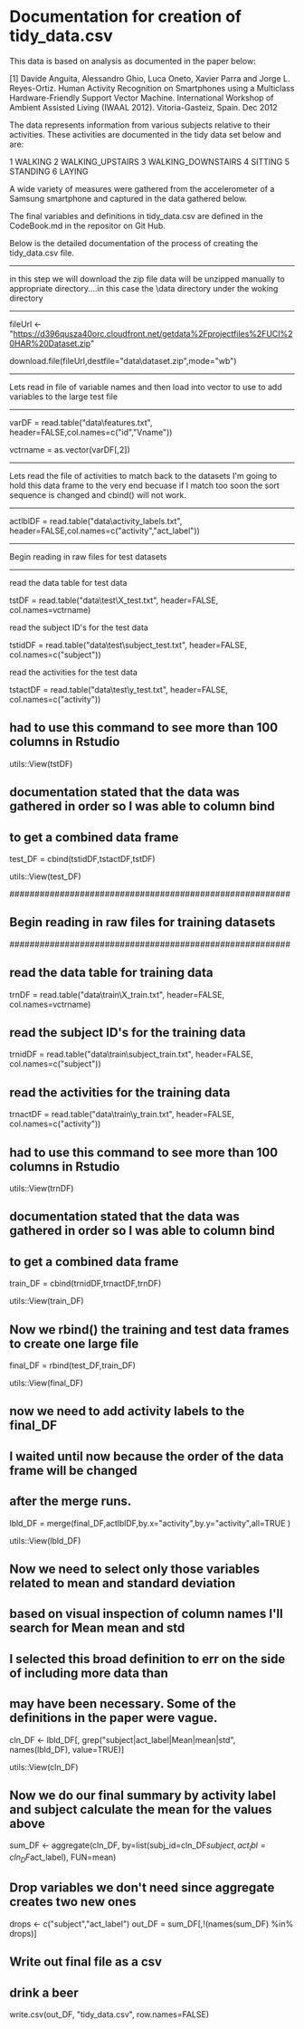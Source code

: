 Documentation for creation of tidy_data.csv
========================================================

This data is based on analysis as documented in the paper below:

[1] Davide Anguita, Alessandro Ghio, Luca Oneto, Xavier Parra and Jorge L. Reyes-Ortiz. Human Activity Recognition on Smartphones using a Multiclass Hardware-Friendly Support Vector Machine. International Workshop of Ambient Assisted Living (IWAAL 2012). Vitoria-Gasteiz, Spain. Dec 2012

The data represents information from various subjects relative to their activities. These activities are documented in the tidy data set below and are:

1 WALKING
2 WALKING_UPSTAIRS
3 WALKING_DOWNSTAIRS
4 SITTING
5 STANDING
6 LAYING

A wide variety of measures were gathered from the accelerometer of a Samsung smartphone and captured in the data gathered below.

The final variables and definitions in tidy_data.csv are defined in the CodeBook.md in the repositor on Git Hub.

Below is the detailed documentation of the process of creating the tidy_data.csv file.


***************************************************************************************
 in this step we will download the zip file
 data will be unzipped manually to appropriate directory....in this case the 
 \data directory under the woking directory 
***************************************************************************************
fileUrl <- "https://d396qusza40orc.cloudfront.net/getdata%2Fprojectfiles%2FUCI%20HAR%20Dataset.zip"

download.file(fileUrl,destfile="data\\dataset.zip",mode="wb")
 
***************************************************************************************

 Lets read in file of variable names and then load into vector to use to add 
 variables to the large test file
***************************************************************************************


varDF = read.table("data\\features.txt", header=FALSE,col.names=c("id","Vname"))

vctrname = as.vector(varDF[,2])

***************************************************************************************
 Lets read the file of activities to match back to the datasets
 I'm going to hold this data frame to the very end
 becuase if I match too soon the sort sequence is changed
 and cbind() will not work.
***************************************************************************************

actlblDF = read.table("data\\activity_labels.txt", header=FALSE,col.names=c("activity","act_label"))

***************************************************************************************
 Begin reading in raw files for test datasets       
***************************************************************************************

 read the data table for test data
 
tstDF = read.table("data\\test\\X_test.txt", header=FALSE, col.names=vctrname)

 read the subject ID's for the test data
 
tstidDF = read.table("data\\test\\subject_test.txt", header=FALSE, col.names=c("subject"))

read the activities for the test data

tstactDF = read.table("data\\test\\y_test.txt", header=FALSE, col.names=c("activity"))

## had to use this command to see more than 100 columns in Rstudio
utils::View(tstDF)

## documentation stated that the data was gathered in order so I was able to column bind
## to get a combined data frame

test_DF = cbind(tstidDF,tstactDF,tstDF)

utils::View(test_DF)

########################################################
## Begin reading in raw files for training datasets    #
########################################################
## read the data table for training data
trnDF = read.table("data\\train\\X_train.txt", header=FALSE, col.names=vctrname)

## read the subject ID's for the training data
trnidDF = read.table("data\\train\\subject_train.txt", header=FALSE, col.names=c("subject"))

## read the activities for the training data
trnactDF = read.table("data\\train\\y_train.txt", header=FALSE, col.names=c("activity"))

## had to use this command to see more than 100 columns in Rstudio
utils::View(trnDF)

## documentation stated that the data was gathered in order so I was able to column bind
## to get a combined data frame

train_DF = cbind(trnidDF,trnactDF,trnDF)

utils::View(train_DF)

## Now we rbind() the training and test data frames to create one large file

final_DF = rbind(test_DF,train_DF)

utils::View(final_DF)


## now we need to add activity labels to the final_DF
## I waited until now because the order of the data frame will be  changed
## after the merge runs. 

lbld_DF = merge(final_DF,actlblDF,by.x="activity",by.y="activity",all=TRUE  )

utils::View(lbld_DF)


## Now we need to select only those variables related to mean and standard deviation
## based on visual inspection of column names I'll search for Mean mean and std
## I selected this broad definition to err on the side of including more data than
## may have been necessary. Some of the definitions in the paper were vague.



cln_DF <- lbld_DF[, grep("subject|act_label|Mean|mean|std", names(lbld_DF), value=TRUE)]

utils::View(cln_DF)

## Now we do our final summary by activity label and subject calculate the mean for the values above

sum_DF <- aggregate(cln_DF, by=list(subj_id=cln_DF$subject, act_lbl=cln_DF$act_label), FUN=mean)

## Drop variables we don't need since aggregate creates two new ones

drops <- c("subject","act_label")
out_DF = sum_DF[,!(names(sum_DF) %in% drops)]

## Write out final file as a csv
## drink a beer

write.csv(out_DF, "tidy_data.csv", row.names=FALSE)




